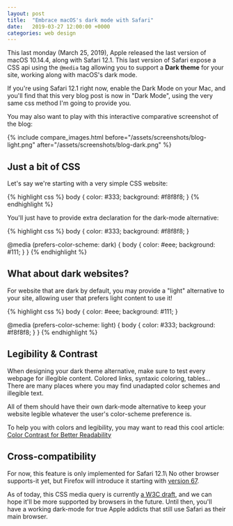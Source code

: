 ```yaml
---
layout: post
title:  "Embrace macOS's dark mode with Safari"
date:   2019-03-27 12:00:00 +0000
categories: web design
---
```


This last monday (March 25, 2019), Apple released the last version of macOS 10.14.4, along with Safari 12.1.
This last version of Safari expose a CSS api using the `@media` tag allowing you to support a **Dark theme** for your site, working along with macOS's dark mode.

<!--more-->

If you're using Safari 12.1 right now, enable the Dark Mode on your Mac, and you'll find that this very blog post is now in "Dark Mode", using the very same css method I'm going to provide you.

You may also want to play with this interactive comparative screenshot of the blog:

{% include compare_images.html before="/assets/screenshots/blog-light.png" after="/assets/screenshots/blog-dark.png" %}

## Just a bit of CSS

Let's say we're starting with a very simple CSS website:

{% highlight css %}
body {
    color: #333;
    background: #f8f8f8;
}
{% endhighlight %}

You'll just have to provide extra declaration for the dark-mode alternative:

{% highlight css %}
body {
    color: #333;
    background: #f8f8f8;
}

@media (prefers-color-scheme: dark) {
    body {
        color: #eee;
        background: #111;
    }
}
{% endhighlight %}

## What about dark websites?

For website that are dark by default, you may provide a "light" alternative to your site, allowing user that prefers light content to use it!

{% highlight css %}
body {
    color: #eee;
    background: #111;
}

@media (prefers-color-scheme: light) {
    body {
        color: #333;
        background: #f8f8f8;
    }
}
{% endhighlight %}

## Legibility & Contrast

When designing your dark theme alternative, make sure to test every webpage for illegible content. Colored links, syntaxic coloring, tables... There are many places where you may find unadapted color schemes and illegible text.

All of them should have their own dark-mode alternative to keep your website legible whatever the user's color-scheme preference is.

To help you with colors and legibility, you may want to read this cool article: [Color Contrast for Better Readability][color-contrast]

## Cross-compatibility

For now, this feature is only implemented for Safari 12.1\\
No other browser supports-it yet, but Firefox will introduce it starting with [version 67][firefox-nightly].

As of today, this CSS media query is currently [a W3C draft][w3c-draft], and we can hope it'll be more supported by browsers in the future.
Until then, you'll have a working dark-mode for true Apple addicts that still use Safari as their main browser.

[color-contrast]: https://www.viget.com/articles/color-contrast/
[firefox-nightly]: https://www.mozilla.org/en-US/firefox/67.0a1/releasenotes/
[w3c-draft]: https://drafts.csswg.org/mediaqueries-5/#descdef-media-prefers-color-scheme
